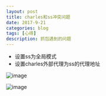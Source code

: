```yaml
---
layout: post
title: charles和ss冲突问题
date: 2017-9-21
categories: blog
tags: [心得]
description: 抓包遇到的问题
---
```


- 设置ss为全局模式
- 设置charles外部代理为ss的代理地址

![image](http://upload-images.jianshu.io/upload_images/3351492-83617999ea811a52.png)

![image](http://upload-images.jianshu.io/upload_images/3351492-670705d4aface5a1.png)